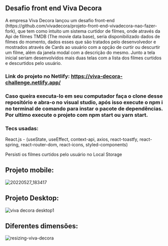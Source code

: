 ## Desafio front end Viva Decora

<p>
A empresa Viva Decora lançou um desafio front-end (https://github.com/vivadecora/projeto-front-end-vivadecora-nao-fazer-fork), que tem como intuito um sistema curtidor de filmes, onde através da Api de filmes TMDB (The movie data base), seria disponibilizado dados de filmes do momento, dados esses que são tratados pelo desenvolvedor e mostrados através de Cards ao usuário com a opção de curtir ou descurtir um filme, além da janela modal com a descrição do mesmo. Junto a tela inicial seriam desenvolvidos mais duas telas com a lista dos filmes curtidos e descurtidos pelo usuário. 
</p>

### Link do projeto no Netlify: https://viva-decora-challenge.netlify.app/

### Caso queira executa-lo em seu computador faça o clone desse repositório e abra-o no visual studio, após isso execute o npm i no terminal de comando para instar o pacote de dependências. Por ultimo execute o projeto com npm start ou yarn start.

### Tecs usadas: 

React.js - (useState, useEffect, context-api, axios, react-toastfy, react-spring, react-router-dom, react-icons, styled-components)

Persisti os filmes curtidos pelo usuário no Local Storage

## Projeto mobile: 

![20220527_183417](https://user-images.githubusercontent.com/61561169/170797364-890b3bf0-af79-471f-91a8-006da0f2c24c.gif)

## Projeto Desktop: 

![viva decora desktop1](https://user-images.githubusercontent.com/61561169/170799535-061464aa-62cb-4756-9781-23366c5f746c.gif)

## Diferentes dimensões:

![resizing-viva-decora](https://user-images.githubusercontent.com/61561169/170800285-f4cd3a45-1d9c-4dc8-bac4-9e9d82d255a4.gif)



